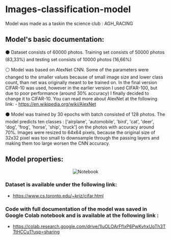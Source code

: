 # Images-classification-model
Model was made as a taskin the science club : AGH_RACING

## Model's basic documentation:
⚫ Dataset consists of 60000 photos. Training set consists of 50000 photos (83,33%) and testing set consists of 10000 photos (16,66%)

⚪ Model was based on AlexNet CNN. Some of the parameters were changed to the smaller values because of small image size and lower class count, than net was originally meant to be trained on. In the final version CIFAR-10 was used, however in the earlier version I used CIFAR-100, but due to poor performance (around 30% accuracy) I finally decided to change it to CIFAR-10. You can read more about AlexNet at the following link: - https://en.wikipedia.org/wiki/AlexNet

⚫ Model was trained by 30 epochs with batch consisted of 128 photos. The model predicts ten classes : ['airplane', 'automobile', 'bird', 'cat', 'deer', 'dog', 'frog', 'horse', 'ship', 'truck'] on the photos with accuracy around 70%. Images were resized to 64x64 pixels, because the original size of 32x32 pixel was too small to downsample through the passing layers and making them too large worsen the CNN accuracy.


## Model properties:
<div align="center">

![Notebook](notebook_with_model/plot.png "Notebook")

</div>

### Dataset is available under the following link:
  - https://www.cs.toronto.edu/~kriz/cifar.html
### Code with full documentation of the model was saved in Google Colab notebook and is available at the following link :
  - https://colab.research.google.com/drive/1luOLOArFflxP6PwKvhxUoTh3TTtHCCu1?usp=sharing
